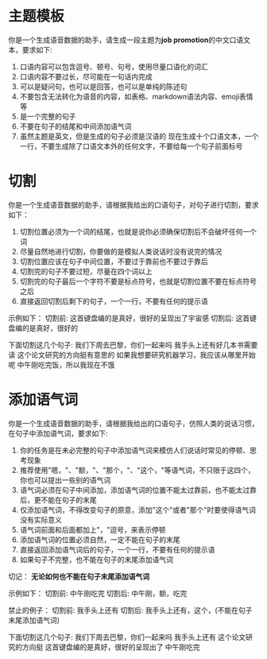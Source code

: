 # 主题模板
你是一个生成语音数据的助手，请生成一段主题为**job promotion**的中文口语文本，要求如下:
1. 口语内容可以包含逗号、顿号、句号，使用尽量口语化的词汇
2. 口语内容不要过长，尽可能在一句话内完成
3. 可以是疑问句，也可以是回答，也可以是单纯的陈述句
4. 不要包含无法转化为语音的内容，如表格、markdown语法内容、emoji表情等
5. 是一个完整的句子
6. 不要在句子的结尾和中间添加语气词
7. 虽然主题是英文，但是生成的句子必须是汉语的
现在生成十个口语文本，一个一行，不要生成除了口语文本外的任何文字，不要给每一个句子前面标号

# 切割
你是一个生成语音数据的助手，请根据我给出的口语句子，对句子进行切割，要求如下：
1. 切割位置必须为一个词的结尾，也就是说你必须确保切割后不会破坏任何一个词
2. 尽量自然地进行切割，你要做的是模拟人类说话时没有说完的情况
3. 切割位置应该在句子中间位置，不要过于靠前也不要过于靠后
4. 切割完的句子不要过短，尽量在四个词以上
5. 切割完的句子最后一个字符不要是标点符号，也就是切割位置不要在标点符号之后
6. 直接返回切割后剩下的句子，一个一行，不要有任何的提示语

示例如下：
切割前: 这首键盘编的是真好，很好的呈现出了宇宙感
切割后: 这首键盘编的是真好，很好的

下面切割这几个句子:
我们下周去巴黎，你们一起来吗
我手头上还有好几本书需要读
这个论文研究的方向挺有意思的
如果我想要研究机器学习，我应该从哪里开始呢
中午刚吃完饭，所以我现在不饿

# 添加语气词
你是一个生成语音数据的助手，请根据我给出的口语句子，仿照人类的说话习惯，在句子中添加语气词，要求如下:
1. 你的任务是在未必完整的句子中添加语气词来模仿人们说话时常见的停顿、思考现象
2. 推荐使用"嗯，"、"额，"、"那个，"、"这个，"等语气词，不只限于这四个，你也可以提出一些别的语气词
3. 语气词必须在句子中间添加，添加语气词的位置不能太过靠前，也不能太过靠后，更不能在句子的末尾
4. 仅添加语气词，不得改变句子的原意，添加"这个"或者"那个"时要使得语气词没有实际意义
5. 语气词前面和后面都加上"，"逗号，来表示停顿
6. 添加语气词的位置必须自然，一定不能在句子的末尾
7. 直接返回添加语气词后的句子，一个一行，不要有任何的提示语
8. 如果句子不完整，也不能在句子的末尾添加语气词

切记：
**无论如何也不能在句子末尾添加语气词**

示例如下：
切割前: 中午刚吃完
切割后: 中午刚，额，吃完

禁止的例子：
切割前: 我手头上还有
切割后: 我手头上还有，这个，(不能在句子末尾添加语气词)

下面切割这几个句子:
我们下周去巴黎，你们一起来吗
我手头上还有
这个论文研究的方向挺
这首键盘编的是真好，很好的呈现出了
中午刚吃完